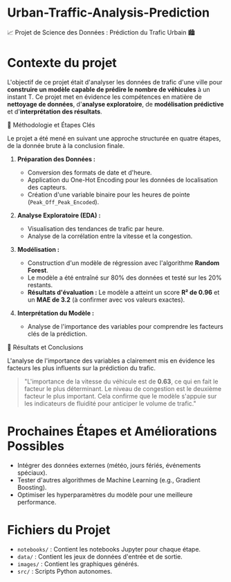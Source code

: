 # Urban-Traffic-Analysis-Prediction
📈 Projet de Science des Données : Prédiction du Trafic Urbain 🏙️

# Contexte du projet

L'objectif de ce projet était d'analyser les données de trafic d'une ville pour **construire un modèle capable de prédire le nombre de véhicules** à un instant T. Ce projet met en évidence les compétences en matière de **nettoyage de données**, d'**analyse exploratoire**, de **modélisation prédictive** et d'**interprétation des résultats**.

 🚀 Méthodologie et Étapes Clés

Le projet a été mené en suivant une approche structurée en quatre étapes, de la donnée brute à la conclusion finale.

1.  **Préparation des Données :**
    -   Conversion des formats de date et d'heure.
    -   Application du One-Hot Encoding pour les données de localisation des capteurs.
    -   Création d'une variable binaire pour les heures de pointe (`Peak_Off_Peak_Encoded`).

2.  **Analyse Exploratoire (EDA) :**
    -   Visualisation des tendances de trafic par heure.
    -   Analyse de la corrélation entre la vitesse et la congestion.

3.  **Modélisation :**
    -   Construction d'un modèle de régression avec l'algorithme **Random Forest**.
    -   Le modèle a été entraîné sur 80% des données et testé sur les 20% restants.
    -   **Résultats d'évaluation :** Le modèle a atteint un score **R² de 0.96** et un **MAE de 3.2** (à confirmer avec vos valeurs exactes). 

4.  **Interprétation du Modèle :**
    -   Analyse de l'importance des variables pour comprendre les facteurs clés de la prédiction.

 🎯 Résultats et Conclusions

L'analyse de l'importance des variables a clairement mis en évidence les facteurs les plus influents sur la prédiction du trafic.

> "L'importance de la vitesse du véhicule est de **0.63**, ce qui en fait le facteur le plus déterminant. Le niveau de congestion est le deuxième facteur le plus important. Cela confirme que le modèle s'appuie sur les indicateurs de fluidité pour anticiper le volume de trafic."


# Prochaines Étapes et Améliorations Possibles

* Intégrer des données externes (météo, jours fériés, événements spéciaux).
* Tester d'autres algorithmes de Machine Learning (e.g., Gradient Boosting).
* Optimiser les hyperparamètres du modèle pour une meilleure performance.

# Fichiers du Projet

* `notebooks/` : Contient les notebooks Jupyter pour chaque étape.
* `data/` : Contient les jeux de données d'entrée et de sortie.
* `images/` : Contient les graphiques générés.
* `src/` : Scripts Python autonomes.
